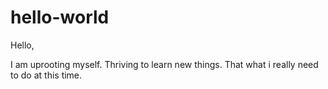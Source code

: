 # hello-world

Hello,

I am uprooting myself. Thriving to learn new things. That what i really need to do at this time.
